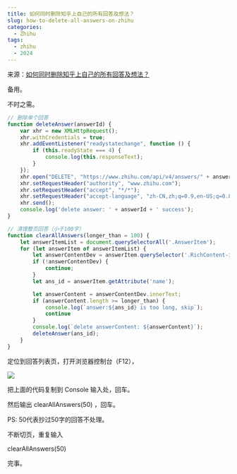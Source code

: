 ```yaml
---
title: 如何同时删除知乎上自己的所有回答及想法？
slug: how-to-delete-all-answers-on-zhihu
categories:
  - Zhihu
tags:
  - zhihu
  - 2024
---
```


来源：[如何同时删除知乎上自己的所有回答及想法？](https://www.zhihu.com/question/265203478/answer/3415024932)

备用。

不时之需。

```javascript
// 删除单个回答
function deleteAnswer(answerId) {
    var xhr = new XMLHttpRequest();
    xhr.withCredentials = true;
    xhr.addEventListener("readystatechange", function () {
        if (this.readyState === 4) {
            console.log(this.responseText);
        }
    });
    xhr.open("DELETE", "https://www.zhihu.com/api/v4/answers/" + answerId);
    xhr.setRequestHeader("authority", "www.zhihu.com");
    xhr.setRequestHeader("accept", "*/*");
    xhr.setRequestHeader("accept-language", "zh-CN,zh;q=0.9,en-US;q=0.8,en;q=0.7");
    xhr.send();
    console.log('delete answer: ' + answerId + ' success');
}

// 清理整页回答（小于100字）
function clearAllAnswers(longer_than = 100) {
    let answerItemList = document.querySelectorAll('.AnswerItem');
    for (let answerItem of answerItemList) {
        let answerContentDev = answerItem.querySelector('.RichContent-inner');
        if (!answerContentDev) {
            continue;
        }
        let ans_id = answerItem.getAttribute('name');

        let answerContent = answerContentDev.innerText;
        if (answerContent.length >= longer_than) {
            console.log(`answer:${ans_id} is too long, skip`);
            continue
        }
        console.log(`delete answerContent: ${answerContent}`);
        deleteAnswer(ans_id);
    }
}
```

定位到回答列表页，打开浏览器控制台（F12），

![](https://pica.zhimg.com/80/v2-075d9dc15606c476335d7777d8febbdc_1440w.webp?source=2c26e567)

把上面的代码复制到 Console 输入处，回车。

然后输出 clearAllAnswers(50) ，回车。

PS: 50代表抄过50字的回答不处理。

不断切页，重复输入

clearAllAnswers(50)

完事。
